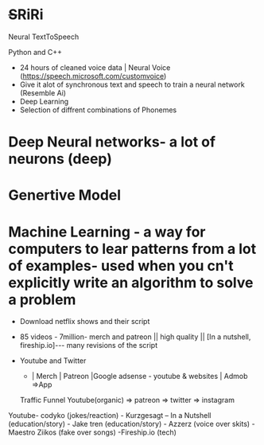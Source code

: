 # ~~S~~RiRi
Neural TextToSpeech 

Python and C++

- 24 hours of cleaned voice data | Neural Voice
(https://speech.microsoft.com/customvoice)
- Give it alot of synchronous text and speech to train a neural network (Resemble Ai)
- Deep Learning
- Selection of diffrent combinations of  Phonemes


# Deep Neural networks- a lot of neurons (deep) 
# Genertive Model
# Machine Learning - a way for computers to lear patterns from a lot of examples- used when you cn't explicitly write an algorithm to solve a problem 
- Download netflix shows and their script
- 85 videos - 7million- merch and patreon || high quality || [In a nutshell, fireship.io]--- many revisions of the script

- Youtube and Twitter
    -  | Merch | Patreon |Google adsense - youtube & websites | Admob =>App

    Traffic Funnel
     Youtube(organic) => patreon
                      => twitter => instagram

Youtube- codyko (jokes/reaction)
       - Kurzgesagt – In a Nutshell (education/story)
       - Jake tren (education/story)
       - Azzerz (voice over skits)
       - Maestro Ziikos (fake over songs) 
       -Fireship.io (tech)